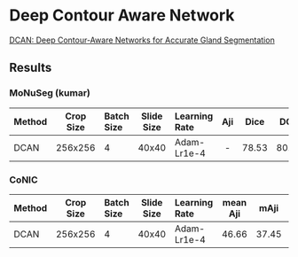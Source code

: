 # Deep Contour Aware Network

[DCAN: Deep Contour-Aware Networks for Accurate Gland Segmentation](https://openaccess.thecvf.com/content_cvpr_2016/papers/Chen_DCAN_Deep_Contour-Aware_CVPR_2016_paper.pdf)

## Results

### MoNuSeg (kumar)

| Method | Crop Size | Batch Size | Slide Size | Learning Rate | Aji   | Dice  | DQ    | SQ    | PQ    |
| :--    | :--:      | :--        | :--:       | :--           | :-:   | :--:  | :--:  | :--:  | :--:  |
| DCAN   | 256x256   | 4          | 40x40      | Adam-Lr1e-4   | - | 78.53 | 80.1  | 79.56 | 63.73 |

### CoNIC

| Method | Crop Size | Batch Size | Slide Size | Learning Rate | mean Aji | mAji   | mDice  | mDQ   | mSQ   | mPQ   |
| :--    | :--:      | :--        | :--:       | :--           | :-:      | :--:   | :--:   | :--:  | :--:  | :--:  |
| DCAN   | 256x256   | 4          | 40x40      | Adam-Lr1e-4   | 46.66    | 37.45  | 58.95  | 53.66 | 68.01 | 36.43 |
